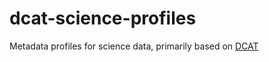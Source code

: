 # dcat-science-profiles
Metadata profiles for science data, primarily based on [DCAT](https://www.w3.org/TR/vocab-dcat-2/)
